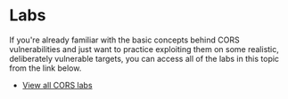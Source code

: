 # Labs

If you're already familiar with the basic concepts behind CORS vulnerabilities and just want to practice exploiting them on some realistic, deliberately vulnerable targets, you can access all of the labs in this topic from the link below.

- [View all CORS labs](https://portswigger.net/web-security/all-labs#cross-origin-resource-sharing-cors)

